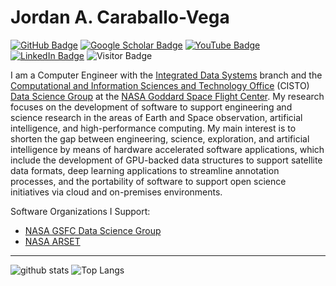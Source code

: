 # Jordan A. Caraballo-Vega

[![GitHub Badge](https://img.shields.io/github/followers/jordancaraballo?style=social)](https://github.com/jordancaraballo?tab=followers)
[![Google Scholar Badge](https://img.shields.io/badge/Google-Scholar-lightgrey)](https://scholar.google.com/citations?user=2IB5HgIAAAAJ&hl=es)
[![YouTube Badge](https://img.shields.io/badge/My-YouTube-red)](https://www.youtube.com/@jordancaraballo-vega1265)
[![LinkedIn Badge](https://img.shields.io/badge/My-LinkedIn-blue)](https://www.linkedin.com/in/jordancaraballovega/)
![Visitor Badge](https://komarev.com/ghpvc/?username=jordancaraballo)

I am a Computer Engineer with the [Integrated Data Systems](https://etd.gsfc.nasa.gov/directorate/division580/580-branches/) branch and the [Computational and Information Sciences and Technology Office](https://science.gsfc.nasa.gov/cisto/) (CISTO) [Data Science Group](https://science.gsfc.nasa.gov/cisto/istr) at the [NASA Goddard Space Flight Center](https://www.nasa.gov/goddard). My research focuses on the development of software to support engineering and science research in the areas of Earth and Space observation, artificial intelligence, and high-performance computing. My main interest is to shorten the gap between engineering, science, exploration, and artificial intelligence by means of hardware accelerated software applications, which include the development of GPU-backed data structures to support satellite data formats, deep learning applications to streamline annotation processes, and the portability of software to support open science initiatives via cloud and on-premises environments.

Software Organizations I Support:

* [NASA GSFC Data Science Group](https://github.com/nasa-nccs-hpda)
* [NASA ARSET](https://github.com/NASAARSET/ARSET_ML_Fundamentals)

---

![github stats](https://github-readme-stats-sigma-five.vercel.app/api?username=jordancaraballo&show_icons=true)
![Top Langs](https://github-readme-stats-sigma-five.vercel.app/api/top-langs/?username=jordancaraballo&langs_count=3&hide=javascript,go,html,css,tex)
